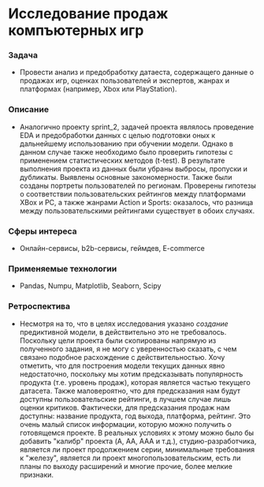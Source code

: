 # Исследование продаж компъютерных игр

### Задача  
- Провести анализ и предобработку датаеста, содержащего данные о продажах игр, оценках пользователей и экспертов, жанрах и платформах (например, Xbox или PlayStation).  

### Описание
- Аналогично проекту sprint_2, задачей проекта являлось проведение EDA и предобработки данных с целью подготовки оных к дальнейшему использованию при обучении модели. Однако в данном случае также необходимо было проверить гипотезы с применением статистических методов (t-test). В результате выполнения проекта из данных были убраны выбросы, пропуски и дубликаты. Выявлены основные закономерности. Также были созданы портреты пользователей по регионам. Проверены гипотезы о соответствии пользовательских рейтингов между платформами XBox и PC, а также жанрами Action и Sports: оказалось, что разница между пользовательскими рейтингами существует в обоих случаях. 

### Сферы интереса
- Онлайн-сервисы, b2b-сервисы, геймдев, E-commerce

### Применяемые технологии
- Pandas, Numpu, Matplotlib, Seaborn, Scipy

### Ретроспектива
- Несмотря на то, что в целях исследования указано _создание_ предиктивной модели, в действительно это не требовалось. Поскольку цели проекта были скопированы напрямую из полученного задания, я не могу с уверенностью сказать, с чем связано подобное расхождение с действительностью. Хочу отметить, что для построения модели текущих данных явно недостаточно, поскольку мы хотим предсказывать популярность продукта (т.е. уровень продаж), которая является частью текущего датасета. Также маловероятно, что для предсказания нам будут доступны пользовательские рейтинги, в лучшем случае лишь оценки критиков. Фактически, для предсказания продаж нам доступны: название продукта, год выхода, платформа, рейтинг. Это очень малый список информации, которую можно получить о готовящемся проекте. В реальных условиях к этому можно было бы добавить "калибр" проекта (A, AA, AAA и т.д.), студию-разработчика, является ли проект продолжением серии, минимальные требования к "железу", является ли проект многопользовательским, есть ли планы по выходу расширений и многие прочие, более мелкие признаки.  